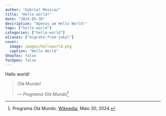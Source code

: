 ```yaml
---
author: "Gabriel Messias"
title: "Hello world!"
date: "2024-05-30"
description: "Apenas um Hello World!"
tags: ["hello-world"]
categories: ["hello-world"]
aliases: ["migrate-from-jekyl"]
cover:
  image: images/helloworld.png
  caption: "Hello World"
ShowToc: false
TocOpen: false
---
```


Hello world!

<!--more-->

> Olá Mundo!
>
> — <cite>Programa Olá Mundo[^1]</cite>

[^1]: Programa Olá Mundo. [Wikpedia](https://pt.wikipedia.org/wiki/Programa_Ol%C3%A1_Mundo), Maio 30, 2024.
